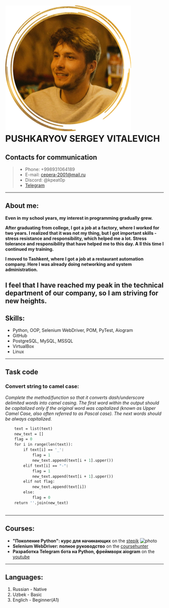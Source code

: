 # <img src="photo.png" alt="photo" width="400"/> PUSHKARYOV SERGEY VITALEVICH

## Contacts for communication

> * Phone: +998931064189
> * E-mail: cepera-2001@mail.ru
> * Discord: @kpeat0p
> * [Telegram](https://t.me/wdsawdsa)


---

## About me:

**Even in my school years, my interest in programming gradually grew.** 

**After graduating from college, I got a job at a factory, where I worked 
for two years. I realized that it was not my thing, but I got important 
skills - stress resistance and responsibility, which helped me a lot.
Stress tolerance and responsibility that have helped me to this day. A
ll this time I continued my training.** 

**I moved to Tashkent, where I got a job at a restaurant automation company.
Here I was already doing networking and system administration.**

**I feel that I have reached my peak in the technical department of our 
company, so I am striving for new heights.**
---

## Skills:

* Python, OOP, Selenium WebDriver, POM, PyTest, Aiogram
* GitHub
* PostgreSQL, MySQL, MSSQL
* VirtualBox
* Linux

---

## Task code

### Convert string to camel case:
*Complete the method/function so that it converts dash/underscore
delimited words into camel casing. The first word within the output
should be capitalized only if the original word was capitalized
(known as Upper Camel Case, also often referred to as Pascal case).
The next words should be always capitalized.*

```def to_camel_case(text):
    text = list(text)
    new_text = []
    flag = 0
    for i in range(len(text)):
        if text[i] == '_':
            flag = 1
            new_text.append(text[i + 1].upper())
        elif text[i] == "-":
            flag = 1
            new_text.append(text[i + 1].upper())
        elif not flag:
            new_text.append(text[i])
        else:
            flag = 0
    return ''.join(new_text)
    
```


---

## Courses:

* **"Поколение Python": курс для начинающих** on the [stepik](https://stepik.org/course/58852/syllabus)
![photo](https://stepik.org/certificate/8e0a1ed05e78d69b82ec59b536a8438fdc374d25.png?resolution=low)
* **Selenium WebDriver: полное руководство** on the [coursehunter](https://coursehunter.net/course/st-selenium-webdriver)
* **Разработка Telegram бота на Python, фреймворк aiogram** on the [youtube](https://www.youtube.com/playlist?list=PLNi5HdK6QEmX1OpHj0wvf8Z28NYoV5sBJ)

---

## Languages:
1. Russian - Native
2. Uzbek - Basic
3. Englich - Beginner(А1)